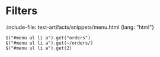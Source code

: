 # Filters

:include-file: test-artifacts/snippets/menu.html  {lang: "html"}

    $("#menu ul li a").get("orders") 
    $("#menu ul li a").get(~/orders/) 
    $("#menu ul li a").get(2) 
